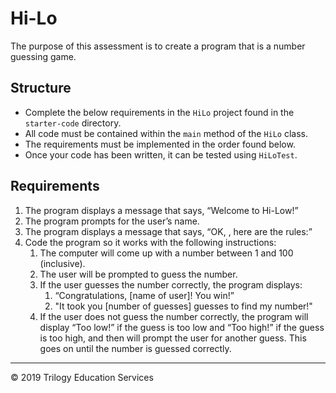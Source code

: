 # Hi-Lo
The purpose of this assessment is to create a program that is a number guessing game.

## Structure

- Complete the below requirements in the `HiLo` project found in the `starter-code` directory.
- All code must be contained within the `main` method of the `HiLo` class.
- The requirements must be implemented in the order found below.
- Once your code has been written, it can be tested using `HiLoTest`. 

## Requirements

1.	The program displays a message that says, “Welcome to Hi-Low!”
1.	The program prompts for the user’s name.
1.	The program displays a message that says, “OK, <name of user>, here are the rules:”
1.	Code the program so it works with the following instructions:
    1.	The computer will come up with a number between 1 and 100 (inclusive).
    1.	The user will be prompted to guess the number.
    1.	If the user guesses the number correctly, the program displays:
        1.	“Congratulations, [name of user]! You win!”
        1. "It took you [number of guesses] guesses to find my number!"
    1. If the user does not guess the number correctly, the program will display “Too low!” if the guess is too low and “Too high!” if the guess is too high, and then will prompt the user for another guess.  This goes on until the number is guessed correctly.

---
© 2019 Trilogy Education Services



